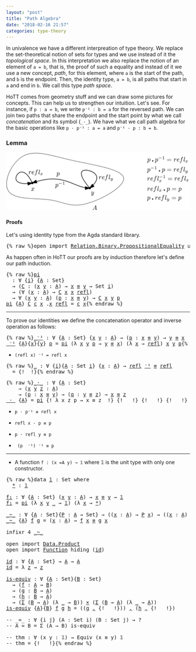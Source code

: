 ```yaml
---
layout: "post"
title: "Path Algebra"
date: "2018-02-16 21:57"
categories: type-theory
---
```


In univalence we have a different interpreation of type theory. We replace the
set-theoretical notion of sets for types and we use instead of it the *topological
space*. In this interpretation we also replace the notion of an element of `a =
b`, that is, the proof of such a equality and instead of it we use a new
concept, *path*, for this element, where `a` is the start of the path, and `b` is
the endpoint. Then, the identity type, `a = b`, is all paths that start in `a` and
end in `b`. We call this type *path space*.

HoTT comes from geometry stuff and we can draw some pictures for concepts.
This can help us to strengthen our intuition. Let's see.
For instance, if `p : a = b`, we write `p⁻¹ : b = a` for the reversed path.
We can join two paths that share the endpoint and the start point by
what we call _concatenation_ and its symbol (`_·_`).
We have what we call path algebra for the basic operations like
`p · p⁻¹ : a = a` and `p⁻¹ · p : b = b`.

### Lemma

![path](/assets/images/path-algebra.png)

#### Proofs

Let's using identity type from the Agda standard library.

<pre class="Agda">{% raw %}<a id="1195" class="Keyword">open</a> <a id="1200" class="Keyword">import</a> <a id="1207" href="https://agda.github.io/agda-stdlib/Relation.Binary.PropositionalEquality.html" class="Module">Relation.Binary.PropositionalEquality</a> <a id="1245" class="Keyword">using</a> <a id="1251" class="Symbol">(</a><a id="1252" href="https://agda.github.io/agda-stdlib/Agda.Builtin.Equality.html#_%E2%89%A1_.refl" class="InductiveConstructor">refl</a><a id="1256" class="Symbol">;</a> <a id="1258" href="https://agda.github.io/agda-stdlib/Agda.Builtin.Equality.html#_%E2%89%A1_" class="Datatype Operator">_≡_</a><a id="1261" class="Symbol">)</a>{% endraw %}</pre>

As happen often in HoTT our proofs are by induction therefore let's define
our path induction.

<pre class="Agda">{% raw %}<a id="pi" href="{% endraw %}{% link _posts/2018-02-16-path-algebra.md %}{% raw %}#pi" class="Function">pi</a>
  <a id="1389" class="Symbol">:</a> <a id="1391" class="Symbol">∀</a> <a id="1393" class="Symbol">{</a><a id="1394" href="{% endraw %}{% link _posts/2018-02-16-path-algebra.md %}{% raw %}#1394" class="Bound">i</a><a id="1395" class="Symbol">}</a> <a id="1397" class="Symbol">{</a><a id="1398" href="{% endraw %}{% link _posts/2018-02-16-path-algebra.md %}{% raw %}#1398" class="Bound">A</a> <a id="1400" class="Symbol">:</a> <a id="1402" class="PrimitiveType">Set</a><a id="1405" class="Symbol">}</a>
  <a id="1409" class="Symbol">→</a> <a id="1411" class="Symbol">(</a><a id="1412" href="{% endraw %}{% link _posts/2018-02-16-path-algebra.md %}{% raw %}#1412" class="Bound">C</a> <a id="1414" class="Symbol">:</a> <a id="1416" class="Symbol">(</a><a id="1417" href="{% endraw %}{% link _posts/2018-02-16-path-algebra.md %}{% raw %}#1417" class="Bound">x</a> <a id="1419" href="{% endraw %}{% link _posts/2018-02-16-path-algebra.md %}{% raw %}#1419" class="Bound">y</a> <a id="1421" class="Symbol">:</a> <a id="1423" href="{% endraw %}{% link _posts/2018-02-16-path-algebra.md %}{% raw %}#1398" class="Bound">A</a><a id="1424" class="Symbol">)</a> <a id="1426" class="Symbol">→</a> <a id="1428" href="{% endraw %}{% link _posts/2018-02-16-path-algebra.md %}{% raw %}#1417" class="Bound">x</a> <a id="1430" href="https://agda.github.io/agda-stdlib/Agda.Builtin.Equality.html#_%E2%89%A1_" class="Datatype Operator">≡</a> <a id="1432" href="{% endraw %}{% link _posts/2018-02-16-path-algebra.md %}{% raw %}#1419" class="Bound">y</a> <a id="1434" class="Symbol">→</a> <a id="1436" class="PrimitiveType">Set</a> <a id="1440" href="{% endraw %}{% link _posts/2018-02-16-path-algebra.md %}{% raw %}#1394" class="Bound">i</a><a id="1441" class="Symbol">)</a>
  <a id="1445" class="Symbol">→</a> <a id="1447" class="Symbol">(∀</a> <a id="1450" class="Symbol">(</a><a id="1451" href="{% endraw %}{% link _posts/2018-02-16-path-algebra.md %}{% raw %}#1451" class="Bound">x</a> <a id="1453" class="Symbol">:</a> <a id="1455" href="{% endraw %}{% link _posts/2018-02-16-path-algebra.md %}{% raw %}#1398" class="Bound">A</a><a id="1456" class="Symbol">)</a> <a id="1458" class="Symbol">→</a> <a id="1460" href="{% endraw %}{% link _posts/2018-02-16-path-algebra.md %}{% raw %}#1412" class="Bound">C</a> <a id="1462" href="{% endraw %}{% link _posts/2018-02-16-path-algebra.md %}{% raw %}#1451" class="Bound">x</a> <a id="1464" href="{% endraw %}{% link _posts/2018-02-16-path-algebra.md %}{% raw %}#1451" class="Bound">x</a> <a id="1466" href="https://agda.github.io/agda-stdlib/Agda.Builtin.Equality.html#_%E2%89%A1_.refl" class="InductiveConstructor">refl</a><a id="1470" class="Symbol">)</a>
  <a id="1474" class="Symbol">→</a> <a id="1476" class="Symbol">∀</a> <a id="1478" class="Symbol">(</a><a id="1479" href="{% endraw %}{% link _posts/2018-02-16-path-algebra.md %}{% raw %}#1479" class="Bound">x</a> <a id="1481" href="{% endraw %}{% link _posts/2018-02-16-path-algebra.md %}{% raw %}#1481" class="Bound">y</a> <a id="1483" class="Symbol">:</a> <a id="1485" href="{% endraw %}{% link _posts/2018-02-16-path-algebra.md %}{% raw %}#1398" class="Bound">A</a><a id="1486" class="Symbol">)</a> <a id="1488" class="Symbol">(</a><a id="1489" href="{% endraw %}{% link _posts/2018-02-16-path-algebra.md %}{% raw %}#1489" class="Bound">p</a> <a id="1491" class="Symbol">:</a> <a id="1493" href="{% endraw %}{% link _posts/2018-02-16-path-algebra.md %}{% raw %}#1479" class="Bound">x</a> <a id="1495" href="https://agda.github.io/agda-stdlib/Agda.Builtin.Equality.html#_%E2%89%A1_" class="Datatype Operator">≡</a> <a id="1497" href="{% endraw %}{% link _posts/2018-02-16-path-algebra.md %}{% raw %}#1481" class="Bound">y</a><a id="1498" class="Symbol">)</a> <a id="1500" class="Symbol">→</a> <a id="1502" href="{% endraw %}{% link _posts/2018-02-16-path-algebra.md %}{% raw %}#1412" class="Bound">C</a> <a id="1504" href="{% endraw %}{% link _posts/2018-02-16-path-algebra.md %}{% raw %}#1479" class="Bound">x</a> <a id="1506" href="{% endraw %}{% link _posts/2018-02-16-path-algebra.md %}{% raw %}#1481" class="Bound">y</a> <a id="1508" href="{% endraw %}{% link _posts/2018-02-16-path-algebra.md %}{% raw %}#1489" class="Bound">p</a>
<a id="1510" href="{% endraw %}{% link _posts/2018-02-16-path-algebra.md %}{% raw %}#pi" class="Function">pi</a> <a id="1513" class="Symbol">{</a><a id="1514" href="{% endraw %}{% link _posts/2018-02-16-path-algebra.md %}{% raw %}#1514" class="Bound">A</a><a id="1515" class="Symbol">}</a> <a id="1517" href="{% endraw %}{% link _posts/2018-02-16-path-algebra.md %}{% raw %}#1517" class="Bound">C</a> <a id="1519" href="{% endraw %}{% link _posts/2018-02-16-path-algebra.md %}{% raw %}#1519" class="Bound">c</a> <a id="1521" href="{% endraw %}{% link _posts/2018-02-16-path-algebra.md %}{% raw %}#1521" class="Bound">x</a> <a id="1523" class="DottedPattern Symbol">.</a><a id="1524" href="{% endraw %}{% link _posts/2018-02-16-path-algebra.md %}{% raw %}#1521" class="DottedPattern Bound">x</a> <a id="1526" href="https://agda.github.io/agda-stdlib/Agda.Builtin.Equality.html#_%E2%89%A1_.refl" class="InductiveConstructor">refl</a> <a id="1531" class="Symbol">=</a> <a id="1533" href="{% endraw %}{% link _posts/2018-02-16-path-algebra.md %}{% raw %}#1519" class="Bound">c</a> <a id="1535" href="{% endraw %}{% link _posts/2018-02-16-path-algebra.md %}{% raw %}#1521" class="Bound">x</a>{% endraw %}</pre>

-------------------------------------------------------------------------------

To prove our identities we define the concatenation operator and inverse
operation as follows:

<pre class="Agda">{% raw %}<a id="_⁻¹" href="{% endraw %}{% link _posts/2018-02-16-path-algebra.md %}{% raw %}#_%E2%81%BB%C2%B9" class="Function Operator">_⁻¹</a> <a id="1743" class="Symbol">:</a> <a id="1745" class="Symbol">∀</a> <a id="1747" class="Symbol">{</a><a id="1748" href="{% endraw %}{% link _posts/2018-02-16-path-algebra.md %}{% raw %}#1748" class="Bound">A</a> <a id="1750" class="Symbol">:</a> <a id="1752" class="PrimitiveType">Set</a><a id="1755" class="Symbol">}</a> <a id="1757" class="Symbol">{</a><a id="1758" href="{% endraw %}{% link _posts/2018-02-16-path-algebra.md %}{% raw %}#1758" class="Bound">x</a> <a id="1760" href="{% endraw %}{% link _posts/2018-02-16-path-algebra.md %}{% raw %}#1760" class="Bound">y</a> <a id="1762" class="Symbol">:</a> <a id="1764" href="{% endraw %}{% link _posts/2018-02-16-path-algebra.md %}{% raw %}#1748" class="Bound">A</a><a id="1765" class="Symbol">}</a> <a id="1767" class="Symbol">→</a> <a id="1769" class="Symbol">(</a><a id="1770" href="{% endraw %}{% link _posts/2018-02-16-path-algebra.md %}{% raw %}#1770" class="Bound">p</a> <a id="1772" class="Symbol">:</a> <a id="1774" href="{% endraw %}{% link _posts/2018-02-16-path-algebra.md %}{% raw %}#1758" class="Bound">x</a> <a id="1776" href="https://agda.github.io/agda-stdlib/Agda.Builtin.Equality.html#_%E2%89%A1_" class="Datatype Operator">≡</a> <a id="1778" href="{% endraw %}{% link _posts/2018-02-16-path-algebra.md %}{% raw %}#1760" class="Bound">y</a><a id="1779" class="Symbol">)</a> <a id="1781" class="Symbol">→</a> <a id="1783" href="{% endraw %}{% link _posts/2018-02-16-path-algebra.md %}{% raw %}#1760" class="Bound">y</a> <a id="1785" href="https://agda.github.io/agda-stdlib/Agda.Builtin.Equality.html#_%E2%89%A1_" class="Datatype Operator">≡</a> <a id="1787" href="{% endraw %}{% link _posts/2018-02-16-path-algebra.md %}{% raw %}#1758" class="Bound">x</a>
<a id="1789" href="{% endraw %}{% link _posts/2018-02-16-path-algebra.md %}{% raw %}#_%E2%81%BB%C2%B9" class="Function Operator">_⁻¹</a> <a id="1793" class="Symbol">{</a><a id="1794" href="{% endraw %}{% link _posts/2018-02-16-path-algebra.md %}{% raw %}#1794" class="Bound">A</a><a id="1795" class="Symbol">}{</a><a id="1797" href="{% endraw %}{% link _posts/2018-02-16-path-algebra.md %}{% raw %}#1797" class="Bound">x</a><a id="1798" class="Symbol">}{</a><a id="1800" href="{% endraw %}{% link _posts/2018-02-16-path-algebra.md %}{% raw %}#1800" class="Bound">y</a><a id="1801" class="Symbol">}</a> <a id="1803" href="{% endraw %}{% link _posts/2018-02-16-path-algebra.md %}{% raw %}#1803" class="Bound">p</a> <a id="1805" class="Symbol">=</a> <a id="1807" href="{% endraw %}{% link _posts/2018-02-16-path-algebra.md %}{% raw %}#pi" class="Function">pi</a> <a id="1810" class="Symbol">(λ</a> <a id="1813" href="{% endraw %}{% link _posts/2018-02-16-path-algebra.md %}{% raw %}#1813" class="Bound">x</a> <a id="1815" href="{% endraw %}{% link _posts/2018-02-16-path-algebra.md %}{% raw %}#1815" class="Bound">y</a> <a id="1817" href="{% endraw %}{% link _posts/2018-02-16-path-algebra.md %}{% raw %}#1817" class="Bound">p</a> <a id="1819" class="Symbol">→</a> <a id="1821" href="{% endraw %}{% link _posts/2018-02-16-path-algebra.md %}{% raw %}#1815" class="Bound">y</a> <a id="1823" href="https://agda.github.io/agda-stdlib/Agda.Builtin.Equality.html#_%E2%89%A1_" class="Datatype Operator">≡</a> <a id="1825" href="{% endraw %}{% link _posts/2018-02-16-path-algebra.md %}{% raw %}#1813" class="Bound">x</a><a id="1826" class="Symbol">)</a> <a id="1828" class="Symbol">(λ</a> <a id="1831" href="{% endraw %}{% link _posts/2018-02-16-path-algebra.md %}{% raw %}#1831" class="Bound">x</a> <a id="1833" class="Symbol">→</a> <a id="1835" href="https://agda.github.io/agda-stdlib/Agda.Builtin.Equality.html#_%E2%89%A1_.refl" class="InductiveConstructor">refl</a><a id="1839" class="Symbol">)</a> <a id="1841" href="{% endraw %}{% link _posts/2018-02-16-path-algebra.md %}{% raw %}#1797" class="Bound">x</a> <a id="1843" href="{% endraw %}{% link _posts/2018-02-16-path-algebra.md %}{% raw %}#1800" class="Bound">y</a> <a id="1845" href="{% endraw %}{% link _posts/2018-02-16-path-algebra.md %}{% raw %}#1803" class="Bound">p</a>{% endraw %}</pre>

+ `(refl x) ⁻¹ = refl x`
<pre class="Agda">{% raw %}<a id="1897" href="{% endraw %}{% link _posts/2018-02-16-path-algebra.md %}{% raw %}#1897" class="Function">_</a> <a id="1899" class="Symbol">:</a> <a id="1901" class="Symbol">∀</a> <a id="1903" class="Symbol">{</a><a id="1904" href="{% endraw %}{% link _posts/2018-02-16-path-algebra.md %}{% raw %}#1904" class="Bound">i</a><a id="1905" class="Symbol">}{</a><a id="1907" href="{% endraw %}{% link _posts/2018-02-16-path-algebra.md %}{% raw %}#1907" class="Bound">A</a> <a id="1909" class="Symbol">:</a> <a id="1911" class="PrimitiveType">Set</a> <a id="1915" href="{% endraw %}{% link _posts/2018-02-16-path-algebra.md %}{% raw %}#1904" class="Bound">i</a><a id="1916" class="Symbol">}</a> <a id="1918" class="Symbol">{</a><a id="1919" href="{% endraw %}{% link _posts/2018-02-16-path-algebra.md %}{% raw %}#1919" class="Bound">x</a> <a id="1921" class="Symbol">:</a> <a id="1923" href="{% endraw %}{% link _posts/2018-02-16-path-algebra.md %}{% raw %}#1907" class="Bound">A</a><a id="1924" class="Symbol">}</a> <a id="1926" class="Symbol">→</a> <a id="1928" href="https://agda.github.io/agda-stdlib/Agda.Builtin.Equality.html#_%E2%89%A1_.refl" class="InductiveConstructor">refl</a> <a id="1933" href="{% endraw %}{% link _posts/2018-02-16-path-algebra.md %}{% raw %}#_%E2%81%BB%C2%B9" class="Function Operator">⁻¹</a> <a id="1936" href="https://agda.github.io/agda-stdlib/Agda.Builtin.Equality.html#_%E2%89%A1_" class="Datatype Operator">≡</a> <a id="1938" href="https://agda.github.io/agda-stdlib/Agda.Builtin.Equality.html#_%E2%89%A1_.refl" class="InductiveConstructor">refl</a>
<a id="1943" class="Symbol">_</a> <a id="1945" class="Symbol">=</a> <a id="1947" class="Symbol">{!  !}</a>{% endraw %}</pre>

<pre class="Agda">{% raw %}<a id="_·_" href="{% endraw %}{% link _posts/2018-02-16-path-algebra.md %}{% raw %}#_%C2%B7_" class="Function Operator">_·_</a> <a id="1983" class="Symbol">:</a> <a id="1985" class="Symbol">∀</a> <a id="1987" class="Symbol">{</a><a id="1988" href="{% endraw %}{% link _posts/2018-02-16-path-algebra.md %}{% raw %}#1988" class="Bound">A</a> <a id="1990" class="Symbol">:</a> <a id="1992" class="PrimitiveType">Set</a><a id="1995" class="Symbol">}</a>
    <a id="2001" class="Symbol">→</a> <a id="2003" class="Symbol">(</a><a id="2004" href="{% endraw %}{% link _posts/2018-02-16-path-algebra.md %}{% raw %}#2004" class="Bound">x</a> <a id="2006" href="{% endraw %}{% link _posts/2018-02-16-path-algebra.md %}{% raw %}#2006" class="Bound">y</a> <a id="2008" href="{% endraw %}{% link _posts/2018-02-16-path-algebra.md %}{% raw %}#2008" class="Bound">z</a> <a id="2010" class="Symbol">:</a> <a id="2012" href="{% endraw %}{% link _posts/2018-02-16-path-algebra.md %}{% raw %}#1988" class="Bound">A</a><a id="2013" class="Symbol">)</a>
    <a id="2019" class="Symbol">→</a> <a id="2021" class="Symbol">(</a><a id="2022" href="{% endraw %}{% link _posts/2018-02-16-path-algebra.md %}{% raw %}#2022" class="Bound">p</a> <a id="2024" class="Symbol">:</a> <a id="2026" href="{% endraw %}{% link _posts/2018-02-16-path-algebra.md %}{% raw %}#2004" class="Bound">x</a> <a id="2028" href="https://agda.github.io/agda-stdlib/Agda.Builtin.Equality.html#_%E2%89%A1_" class="Datatype Operator">≡</a> <a id="2030" href="{% endraw %}{% link _posts/2018-02-16-path-algebra.md %}{% raw %}#2006" class="Bound">y</a><a id="2031" class="Symbol">)</a> <a id="2033" class="Symbol">→</a> <a id="2035" class="Symbol">(</a><a id="2036" href="{% endraw %}{% link _posts/2018-02-16-path-algebra.md %}{% raw %}#2036" class="Bound">q</a> <a id="2038" class="Symbol">:</a> <a id="2040" href="{% endraw %}{% link _posts/2018-02-16-path-algebra.md %}{% raw %}#2006" class="Bound">y</a> <a id="2042" href="https://agda.github.io/agda-stdlib/Agda.Builtin.Equality.html#_%E2%89%A1_" class="Datatype Operator">≡</a> <a id="2044" href="{% endraw %}{% link _posts/2018-02-16-path-algebra.md %}{% raw %}#2008" class="Bound">z</a><a id="2045" class="Symbol">)</a> <a id="2047" class="Symbol">→</a> <a id="2049" href="{% endraw %}{% link _posts/2018-02-16-path-algebra.md %}{% raw %}#2004" class="Bound">x</a> <a id="2051" href="https://agda.github.io/agda-stdlib/Agda.Builtin.Equality.html#_%E2%89%A1_" class="Datatype Operator">≡</a> <a id="2053" href="{% endraw %}{% link _posts/2018-02-16-path-algebra.md %}{% raw %}#2008" class="Bound">z</a>
<a id="2055" href="{% endraw %}{% link _posts/2018-02-16-path-algebra.md %}{% raw %}#_%C2%B7_" class="Function Operator">_·_</a> <a id="2059" class="Symbol">{</a><a id="2060" href="{% endraw %}{% link _posts/2018-02-16-path-algebra.md %}{% raw %}#2060" class="Bound">A</a><a id="2061" class="Symbol">}</a> <a id="2063" class="Symbol">=</a> <a id="2065" href="{% endraw %}{% link _posts/2018-02-16-path-algebra.md %}{% raw %}#pi" class="Function">pi</a> <a id="2068" class="Symbol">{! λ x z p → x ≡ z  !}</a> <a id="2091" class="Symbol">{!   !}</a> <a id="2099" class="Symbol">{!   !}</a> <a id="2107" class="Symbol">{!   !}</a> <a id="2115" class="Symbol">{!   !}</a>{% endraw %}</pre>

+ `p · p⁻¹ ≡ refl x`



+ `refl x · p ≡ p`

+ `p · refl y ≡ p`

+ ` (p  ⁻¹) ⁻¹ ≡ p`


-------------------------------------------------------------------------------

+ A function `f : (x =A y) → 𝟙` where 𝟙 is the unit type with only one constructor.

<pre class="Agda">{% raw %}<a id="2424" class="Keyword">data</a> <a id="𝟙" href="{% endraw %}{% link _posts/2018-02-16-path-algebra.md %}{% raw %}#%F0%9D%9F%99" class="Datatype">𝟙</a> <a id="2431" class="Symbol">:</a> <a id="2433" class="PrimitiveType">Set</a> <a id="2437" class="Keyword">where</a>
  <a id="𝟙.*" href="{% endraw %}{% link _posts/2018-02-16-path-algebra.md %}{% raw %}#%F0%9D%9F%99.%2A" class="InductiveConstructor">*</a> <a id="2447" class="Symbol">:</a> <a id="2449" href="{% endraw %}{% link _posts/2018-02-16-path-algebra.md %}{% raw %}#%F0%9D%9F%99" class="Datatype">𝟙</a>

<a id="f₁" href="{% endraw %}{% link _posts/2018-02-16-path-algebra.md %}{% raw %}#f%E2%82%81" class="Function">f₁</a> <a id="2455" class="Symbol">:</a> <a id="2457" class="Symbol">∀</a> <a id="2459" class="Symbol">{</a><a id="2460" href="{% endraw %}{% link _posts/2018-02-16-path-algebra.md %}{% raw %}#2460" class="Bound">A</a> <a id="2462" class="Symbol">:</a> <a id="2464" class="PrimitiveType">Set</a><a id="2467" class="Symbol">}</a> <a id="2469" class="Symbol">(</a><a id="2470" href="{% endraw %}{% link _posts/2018-02-16-path-algebra.md %}{% raw %}#2470" class="Bound">x</a> <a id="2472" href="{% endraw %}{% link _posts/2018-02-16-path-algebra.md %}{% raw %}#2472" class="Bound">y</a> <a id="2474" class="Symbol">:</a> <a id="2476" href="{% endraw %}{% link _posts/2018-02-16-path-algebra.md %}{% raw %}#2460" class="Bound">A</a><a id="2477" class="Symbol">)</a> <a id="2479" class="Symbol">→</a> <a id="2481" href="{% endraw %}{% link _posts/2018-02-16-path-algebra.md %}{% raw %}#2470" class="Bound">x</a> <a id="2483" href="https://agda.github.io/agda-stdlib/Agda.Builtin.Equality.html#_%E2%89%A1_" class="Datatype Operator">≡</a> <a id="2485" href="{% endraw %}{% link _posts/2018-02-16-path-algebra.md %}{% raw %}#2472" class="Bound">y</a> <a id="2487" class="Symbol">→</a> <a id="2489" href="{% endraw %}{% link _posts/2018-02-16-path-algebra.md %}{% raw %}#%F0%9D%9F%99" class="Datatype">𝟙</a>
<a id="2491" href="{% endraw %}{% link _posts/2018-02-16-path-algebra.md %}{% raw %}#f%E2%82%81" class="Function">f₁</a> <a id="2494" class="Symbol">=</a> <a id="2496" href="{% endraw %}{% link _posts/2018-02-16-path-algebra.md %}{% raw %}#pi" class="Function">pi</a> <a id="2499" class="Symbol">(λ</a> <a id="2502" href="{% endraw %}{% link _posts/2018-02-16-path-algebra.md %}{% raw %}#2502" class="Bound">x</a> <a id="2504" href="{% endraw %}{% link _posts/2018-02-16-path-algebra.md %}{% raw %}#2504" class="Bound">y</a> <a id="2506" href="{% endraw %}{% link _posts/2018-02-16-path-algebra.md %}{% raw %}#2506" class="Bound">_</a> <a id="2508" class="Symbol">→</a> <a id="2510" href="{% endraw %}{% link _posts/2018-02-16-path-algebra.md %}{% raw %}#%F0%9D%9F%99" class="Datatype">𝟙</a><a id="2511" class="Symbol">)</a> <a id="2513" class="Symbol">(λ</a> <a id="2516" href="{% endraw %}{% link _posts/2018-02-16-path-algebra.md %}{% raw %}#2516" class="Bound">x</a> <a id="2518" class="Symbol">→</a> <a id="2520" href="{% endraw %}{% link _posts/2018-02-16-path-algebra.md %}{% raw %}#%F0%9D%9F%99.%2A" class="InductiveConstructor">*</a><a id="2521" class="Symbol">)</a>

<a id="_~_" href="{% endraw %}{% link _posts/2018-02-16-path-algebra.md %}{% raw %}#_~_" class="Function Operator">_~_</a> <a id="2528" class="Symbol">:</a> <a id="2530" class="Symbol">∀</a> <a id="2532" class="Symbol">{</a><a id="2533" href="{% endraw %}{% link _posts/2018-02-16-path-algebra.md %}{% raw %}#2533" class="Bound">A</a> <a id="2535" class="Symbol">:</a> <a id="2537" class="PrimitiveType">Set</a><a id="2540" class="Symbol">}{</a><a id="2542" href="{% endraw %}{% link _posts/2018-02-16-path-algebra.md %}{% raw %}#2542" class="Bound">P</a> <a id="2544" class="Symbol">:</a> <a id="2546" href="{% endraw %}{% link _posts/2018-02-16-path-algebra.md %}{% raw %}#2533" class="Bound">A</a> <a id="2548" class="Symbol">→</a> <a id="2550" class="PrimitiveType">Set</a><a id="2553" class="Symbol">}</a> <a id="2555" class="Symbol">→</a> <a id="2557" class="Symbol">((</a><a id="2559" href="{% endraw %}{% link _posts/2018-02-16-path-algebra.md %}{% raw %}#2559" class="Bound">x</a> <a id="2561" class="Symbol">:</a> <a id="2563" href="{% endraw %}{% link _posts/2018-02-16-path-algebra.md %}{% raw %}#2533" class="Bound">A</a><a id="2564" class="Symbol">)</a> <a id="2566" class="Symbol">→</a> <a id="2568" href="{% endraw %}{% link _posts/2018-02-16-path-algebra.md %}{% raw %}#2542" class="Bound">P</a> <a id="2570" href="{% endraw %}{% link _posts/2018-02-16-path-algebra.md %}{% raw %}#2559" class="Bound">x</a><a id="2571" class="Symbol">)</a> <a id="2573" class="Symbol">→</a> <a id="2575" class="Symbol">((</a><a id="2577" href="{% endraw %}{% link _posts/2018-02-16-path-algebra.md %}{% raw %}#2577" class="Bound">x</a> <a id="2579" class="Symbol">:</a> <a id="2581" href="{% endraw %}{% link _posts/2018-02-16-path-algebra.md %}{% raw %}#2533" class="Bound">A</a><a id="2582" class="Symbol">)</a> <a id="2584" class="Symbol">→</a> <a id="2586" href="{% endraw %}{% link _posts/2018-02-16-path-algebra.md %}{% raw %}#2542" class="Bound">P</a> <a id="2588" href="{% endraw %}{% link _posts/2018-02-16-path-algebra.md %}{% raw %}#2577" class="Bound">x</a><a id="2589" class="Symbol">)</a> <a id="2591" class="Symbol">→</a> <a id="2593" class="PrimitiveType">Set</a>
<a id="2597" href="{% endraw %}{% link _posts/2018-02-16-path-algebra.md %}{% raw %}#_~_" class="Function Operator">_~_</a> <a id="2601" class="Symbol">{</a><a id="2602" href="{% endraw %}{% link _posts/2018-02-16-path-algebra.md %}{% raw %}#2602" class="Bound">A</a><a id="2603" class="Symbol">}</a> <a id="2605" href="{% endraw %}{% link _posts/2018-02-16-path-algebra.md %}{% raw %}#2605" class="Bound">f</a> <a id="2607" href="{% endraw %}{% link _posts/2018-02-16-path-algebra.md %}{% raw %}#2607" class="Bound">g</a> <a id="2609" class="Symbol">=</a> <a id="2611" class="Symbol">(</a><a id="2612" href="{% endraw %}{% link _posts/2018-02-16-path-algebra.md %}{% raw %}#2612" class="Bound">x</a> <a id="2614" class="Symbol">:</a> <a id="2616" href="{% endraw %}{% link _posts/2018-02-16-path-algebra.md %}{% raw %}#2602" class="Bound">A</a><a id="2617" class="Symbol">)</a> <a id="2619" class="Symbol">→</a> <a id="2621" href="{% endraw %}{% link _posts/2018-02-16-path-algebra.md %}{% raw %}#2605" class="Bound">f</a> <a id="2623" href="{% endraw %}{% link _posts/2018-02-16-path-algebra.md %}{% raw %}#2612" class="Bound">x</a> <a id="2625" href="https://agda.github.io/agda-stdlib/Agda.Builtin.Equality.html#_%E2%89%A1_" class="Datatype Operator">≡</a> <a id="2627" href="{% endraw %}{% link _posts/2018-02-16-path-algebra.md %}{% raw %}#2607" class="Bound">g</a> <a id="2629" href="{% endraw %}{% link _posts/2018-02-16-path-algebra.md %}{% raw %}#2612" class="Bound">x</a>

<a id="2632" class="Keyword">infixr</a> <a id="2639" class="Number">4</a> <a id="2641" href="{% endraw %}{% link _posts/2018-02-16-path-algebra.md %}{% raw %}#_~_" class="Function Operator">_~_</a>

<a id="2646" class="Keyword">open</a> <a id="2651" class="Keyword">import</a> <a id="2658" href="https://agda.github.io/agda-stdlib/Data.Product.html" class="Module">Data.Product</a>
<a id="2671" class="Keyword">open</a> <a id="2676" class="Keyword">import</a> <a id="2683" href="https://agda.github.io/agda-stdlib/Function.html" class="Module">Function</a> <a id="2692" class="Keyword">hiding</a> <a id="2699" class="Symbol">(</a><a id="2700" href="https://agda.github.io/agda-stdlib/Function.html#id" class="Function">id</a><a id="2702" class="Symbol">)</a>

<a id="id" href="{% endraw %}{% link _posts/2018-02-16-path-algebra.md %}{% raw %}#id" class="Function">id</a> <a id="2708" class="Symbol">:</a> <a id="2710" class="Symbol">∀</a> <a id="2712" class="Symbol">{</a><a id="2713" href="{% endraw %}{% link _posts/2018-02-16-path-algebra.md %}{% raw %}#2713" class="Bound">A</a> <a id="2715" class="Symbol">:</a> <a id="2717" class="PrimitiveType">Set</a><a id="2720" class="Symbol">}</a> <a id="2722" class="Symbol">→</a> <a id="2724" href="{% endraw %}{% link _posts/2018-02-16-path-algebra.md %}{% raw %}#2713" class="Bound">A</a> <a id="2726" class="Symbol">→</a> <a id="2728" href="{% endraw %}{% link _posts/2018-02-16-path-algebra.md %}{% raw %}#2713" class="Bound">A</a>
<a id="2730" href="{% endraw %}{% link _posts/2018-02-16-path-algebra.md %}{% raw %}#id" class="Function">id</a> <a id="2733" class="Symbol">=</a> <a id="2735" class="Symbol">λ</a> <a id="2737" href="{% endraw %}{% link _posts/2018-02-16-path-algebra.md %}{% raw %}#2737" class="Bound">z</a> <a id="2739" class="Symbol">→</a> <a id="2741" href="{% endraw %}{% link _posts/2018-02-16-path-algebra.md %}{% raw %}#2737" class="Bound">z</a>

<a id="is-equiv" href="{% endraw %}{% link _posts/2018-02-16-path-algebra.md %}{% raw %}#is-equiv" class="Function">is-equiv</a> <a id="2753" class="Symbol">:</a> <a id="2755" class="Symbol">∀</a> <a id="2757" class="Symbol">{</a><a id="2758" href="{% endraw %}{% link _posts/2018-02-16-path-algebra.md %}{% raw %}#2758" class="Bound">A</a> <a id="2760" class="Symbol">:</a> <a id="2762" class="PrimitiveType">Set</a><a id="2765" class="Symbol">}{</a><a id="2767" href="{% endraw %}{% link _posts/2018-02-16-path-algebra.md %}{% raw %}#2767" class="Bound">B</a> <a id="2769" class="Symbol">:</a> <a id="2771" class="PrimitiveType">Set</a><a id="2774" class="Symbol">}</a>
  <a id="2778" class="Symbol">→</a> <a id="2780" class="Symbol">(</a><a id="2781" href="{% endraw %}{% link _posts/2018-02-16-path-algebra.md %}{% raw %}#2781" class="Bound">f</a> <a id="2783" class="Symbol">:</a> <a id="2785" href="{% endraw %}{% link _posts/2018-02-16-path-algebra.md %}{% raw %}#2758" class="Bound">A</a> <a id="2787" class="Symbol">→</a> <a id="2789" href="{% endraw %}{% link _posts/2018-02-16-path-algebra.md %}{% raw %}#2767" class="Bound">B</a><a id="2790" class="Symbol">)</a>
  <a id="2794" class="Symbol">→</a> <a id="2796" class="Symbol">(</a><a id="2797" href="{% endraw %}{% link _posts/2018-02-16-path-algebra.md %}{% raw %}#2797" class="Bound">g</a> <a id="2799" class="Symbol">:</a> <a id="2801" href="{% endraw %}{% link _posts/2018-02-16-path-algebra.md %}{% raw %}#2767" class="Bound">B</a> <a id="2803" class="Symbol">→</a> <a id="2805" href="{% endraw %}{% link _posts/2018-02-16-path-algebra.md %}{% raw %}#2758" class="Bound">A</a><a id="2806" class="Symbol">)</a>
  <a id="2810" class="Symbol">→</a> <a id="2812" class="Symbol">(</a><a id="2813" href="{% endraw %}{% link _posts/2018-02-16-path-algebra.md %}{% raw %}#2813" class="Bound">h</a> <a id="2815" class="Symbol">:</a> <a id="2817" href="{% endraw %}{% link _posts/2018-02-16-path-algebra.md %}{% raw %}#2767" class="Bound">B</a> <a id="2819" class="Symbol">→</a> <a id="2821" href="{% endraw %}{% link _posts/2018-02-16-path-algebra.md %}{% raw %}#2758" class="Bound">A</a><a id="2822" class="Symbol">)</a>
  <a id="2826" class="Symbol">→</a> <a id="2828" class="Symbol">(</a><a id="2829" href="https://agda.github.io/agda-stdlib/Data.Product.html#%CE%A3" class="Record">Σ</a> <a id="2831" class="Symbol">(</a><a id="2832" href="{% endraw %}{% link _posts/2018-02-16-path-algebra.md %}{% raw %}#2767" class="Bound">B</a> <a id="2834" class="Symbol">→</a> <a id="2836" href="{% endraw %}{% link _posts/2018-02-16-path-algebra.md %}{% raw %}#2758" class="Bound">A</a><a id="2837" class="Symbol">)</a> <a id="2839" class="Symbol">(λ</a> <a id="2842" href="{% endraw %}{% link _posts/2018-02-16-path-algebra.md %}{% raw %}#2842" class="Bound">_</a> <a id="2844" class="Symbol">→</a> <a id="2846" href="{% endraw %}{% link _posts/2018-02-16-path-algebra.md %}{% raw %}#2767" class="Bound">B</a><a id="2847" class="Symbol">))</a> <a id="2850" href="https://agda.github.io/agda-stdlib/Data.Product.html#_%C3%97_" class="Function Operator">×</a> <a id="2852" class="Symbol">(</a><a id="2853" href="https://agda.github.io/agda-stdlib/Data.Product.html#%CE%A3" class="Record">Σ</a> <a id="2855" class="Symbol">(</a><a id="2856" href="{% endraw %}{% link _posts/2018-02-16-path-algebra.md %}{% raw %}#2767" class="Bound">B</a> <a id="2858" class="Symbol">→</a> <a id="2860" href="{% endraw %}{% link _posts/2018-02-16-path-algebra.md %}{% raw %}#2758" class="Bound">A</a><a id="2861" class="Symbol">)</a> <a id="2863" class="Symbol">(λ</a> <a id="2866" href="{% endraw %}{% link _posts/2018-02-16-path-algebra.md %}{% raw %}#2866" class="Bound">_</a> <a id="2868" class="Symbol">→</a> <a id="2870" href="{% endraw %}{% link _posts/2018-02-16-path-algebra.md %}{% raw %}#2758" class="Bound">A</a><a id="2871" class="Symbol">))</a>
<a id="2874" href="{% endraw %}{% link _posts/2018-02-16-path-algebra.md %}{% raw %}#is-equiv" class="Function">is-equiv</a> <a id="2883" class="Symbol">{</a><a id="2884" href="{% endraw %}{% link _posts/2018-02-16-path-algebra.md %}{% raw %}#2884" class="Bound">A</a><a id="2885" class="Symbol">}{</a><a id="2887" href="{% endraw %}{% link _posts/2018-02-16-path-algebra.md %}{% raw %}#2887" class="Bound">B</a><a id="2888" class="Symbol">}</a> <a id="2890" href="{% endraw %}{% link _posts/2018-02-16-path-algebra.md %}{% raw %}#2890" class="Bound">f</a> <a id="2892" href="{% endraw %}{% link _posts/2018-02-16-path-algebra.md %}{% raw %}#2892" class="Bound">g</a> <a id="2894" href="{% endraw %}{% link _posts/2018-02-16-path-algebra.md %}{% raw %}#2894" class="Bound">h</a> <a id="2896" class="Symbol">=</a> <a id="2898" class="Symbol">((</a><a id="2900" href="{% endraw %}{% link _posts/2018-02-16-path-algebra.md %}{% raw %}#2892" class="Bound">g</a> <a id="2902" href="https://agda.github.io/agda-stdlib/Data.Product.html#%CE%A3._%2C_" class="InductiveConstructor Operator">,</a> <a id="2904" class="Symbol">{!   !}))</a> <a id="2914" href="https://agda.github.io/agda-stdlib/Data.Product.html#%CE%A3._%2C_" class="InductiveConstructor Operator">,</a> <a id="2916" class="Symbol">(</a><a id="2917" href="{% endraw %}{% link _posts/2018-02-16-path-algebra.md %}{% raw %}#2894" class="Bound">h</a> <a id="2919" href="https://agda.github.io/agda-stdlib/Data.Product.html#%CE%A3._%2C_" class="InductiveConstructor Operator">,</a> <a id="2921" class="Symbol">{!   !})</a>

<a id="2931" class="Comment">-- _≃_ : ∀ {i j} (A : Set i) (B : Set j) → ?</a>
<a id="2976" class="Comment">-- A ≃ B = Σ (A → B) is-equiv</a>

<a id="3007" class="Comment">-- thm : ∀ (x y : 𝟙) → Equiv (x ≡ y) 𝟙</a>
<a id="3046" class="Comment">-- thm = {!   !}</a>{% endraw %}</pre>
